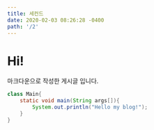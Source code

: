 ```yaml
---
title: 세컨드
date: 2020-02-03 08:26:28 -0400
path: '/2'
---
```


# Hi!

마크다운으로 작성한 게시글 입니다.

```java
class Main{
    static void main(String args[]){
        System.out.println("Hello my blog!");
    }
}
```
